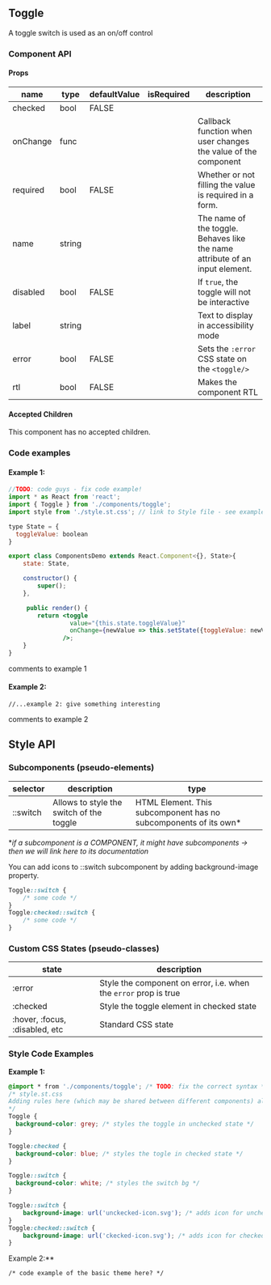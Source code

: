 ## Toggle

A toggle switch is used as an on/off control



### Component API

#### Props

| name     | type   | defaultValue | isRequired | description                              |
| -------- | ------ | ------------ | :--------- | ---------------------------------------- |
| checked  | bool   | FALSE        |            |                                          |
| onChange | func   |              |            | Callback function when user changes the value of the component |
| required | bool   | FALSE        |            | Whether or not filling the value is required in a form. |
| name     | string |              |            | The name of the toggle. Behaves like the name attribute of an input element. |
| disabled | bool   | FALSE        |            | If `true`, the toggle will not be interactive |
| label    | string |              |            | Text to display in accessibility mode    |
| error    | bool   | FALSE        |            | Sets the `:error` CSS state on the `<toggle/>` |
| rtl      | bool   | FALSE        |            | Makes the component RTL                  |

#### Accepted Children

This component has no accepted children.

### Code examples

#### Example 1:

```jsx
//TODO: code guys - fix code example!
import * as React from 'react';
import { Toggle } from './components/toggle';
import style from './style.st.css'; // link to Style file - see examples of style files below

type State = {
  toggleValue: boolean
}

export class ComponentsDemo extends React.Component<{}, State>{
  	state: State,

    constructor() {
        super();
    },

     public render() {
        return <toggle
        		 value="{this.state.toggleValue}"
                 onChange={newValue => this.setState({toggleValue: newValue})}
               />;
    }
}
```

comments to example 1

#### Example 2:

```
//...example 2: give something interesting
```

comments to example 2



## Style API

### Subcomponents (pseudo-elements)

| selector | description                              | type                                     |
| -------- | ---------------------------------------- | ---------------------------------------- |
| ::switch | Allows to style the switch of the toggle | HTML Element. This subcomponent has no subcomponents of its own* |

**if a subcomponent is a COMPONENT, it might have subcomponents -> then we will link here to its documentation*

You can add icons to ::switch subcomponent by adding background-image property.

```css
Toggle::switch {
	/* some code */
}
Toggle:checked::switch {
  	/* some code */
}
```
### Custom CSS States (pseudo-classes)

| state                          | description                              |
| ------------------------------ | ---------------------------------------- |
| :error                         | Style the component on error, i.e. when the `error` prop is true |
| :checked                       | Style the toggle element in checked state |
| :hover, :focus, :disabled, etc | Standard CSS state                       |



### Style Code Examples

**Example 1:**

```css
@import * from './components/toggle'; /* TODO: fix the correct syntax */
/* style.st.css
Adding rules here (which may be shared between different components) allows us to 	    override specific parts; or even change the whole theme
*/
Toggle {
  background-color: grey; /* styles the toggle in unchecked state */
}

Toggle:checked {
  background-color: blue; /* styles the togle in checked state */
}

Toggle::switch {
  background-color: white; /* styles the switch bg */
}

Toggle::switch {
    background-image: url('unckecked-icon.svg'); /* adds icon for unchecked state */
}
Toggle:checked::switch {
    background-image: url('ckecked-icon.svg'); /* adds icon for checked state */
}

```



Example 2:**

```
/* code example of the basic theme here? */
```
